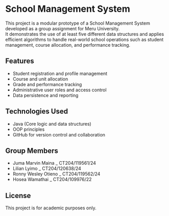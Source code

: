 # School Management System

This project is a modular prototype of a School Management System developed as a group assignment for Meru University.  
It demonstrates the use of at least five different data structures and applies efficient algorithms to handle real-world school operations such as student management, course allocation, and performance tracking.

## Features
- Student registration and profile management  
- Course and unit allocation  
- Grade and performance tracking  
- Administrative user roles and access control  
- Data persistence and reporting  

## Technologies Used
- Java (Core logic and data structures)
- OOP principles
- GitHub for version control and collaboration

## Group Members
- Juma  Marvin Maina  _  CT204/119561/24
- Lilian Lyimo  _  CT204/120638/24
- Ronny Wesley Otieno _ CT204/119562/24
- Hosea Wamathai _ CT204/109976/22
## License
This project is for academic purposes only.
